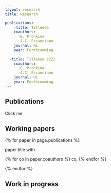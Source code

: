 ```yaml
---
layout: research
title: Research

publications:
    -title: Titleeee
    coauthors: 
      -E. Pronkina
      -J.C. Escanciano
    journal: Hi
    year: Forthcomming
   
  -title: Titleeee 2222
    coauthors: 
      -E. Pronkina
      -J.C. Escanciano
    journal: Hi
    year: Forthcomming
---
```


## Publications

<div class="clicker" tabindex="1">Click me</div>
<div class="hiddendiv"></div>

## Working papers

{% for paper in page.publications %}
        <p> paper.title with </p>
        {% for co in paper.coauthors %} co,
        {% endfor %}
        </p>
{% endfor %}

## Work in progress
